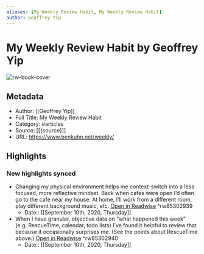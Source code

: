 ```yaml
---
aliases: [My Weekly Review Habit, My Weekly Review Habit]
author: Geoffrey Yip
---
```

# My Weekly Review Habit by Geoffrey Yip

![rw-book-cover](https://readwise-assets.s3.amazonaws.com/static/images/article4.6bc1851654a0.png)

## Metadata
- Author: [[Geoffrey Yip]]
- Full Title: My Weekly Review Habit
- Category: #articles
- Source: [[{source}]]
- URL: https://www.benkuhn.net/weekly/

## Highlights
### New highlights synced
- Changing my physical environment helps me context-switch into a less focused, more reflective mindset. Back when cafes were open I’d often go to the cafe near my house. At home, I’ll work from a different room, play different background music, etc. [Open in Readwise](https://readwise.io/open/85302939) ^rw85302939
    - Date:: [[September 10th, 2020, Thursday]]
- When I have granular, objective data on “what happened this week” (e.g. RescueTime, calendar, todo lists) I’ve found it helpful to review that because it occasionally surprises me. (See the points about RescueTime above.) [Open in Readwise](https://readwise.io/open/85302940) ^rw85302940
    - Date:: [[September 10th, 2020, Thursday]]
